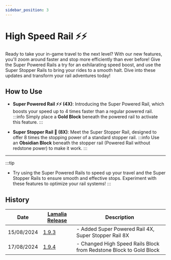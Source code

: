```yaml
---
sidebar_position: 3
---
```

# High Speed Rail ⚡⚡

Ready to take your in-game travel to the next level? With our new features, you'll zoom around faster and stop more efficiently than ever before! Give the Super Powered Rails a try for an exhilarating speed boost, and use the Super Stopper Rails to bring your rides to a smooth halt. Dive into these updates and transform your rail adventures today!

## How to Use

- **Super Powered Rail ⚡⚡ (4X)**: Introducing the Super Powered Rail, which boosts your speed up to 4 times faster than a regular powered rail. 
    :::info
        Simply place a **<gold>Gold Block</gold>** beneath the powered rail to activate this feature.
    :::

- **Super Stopper Rail 🛑 (8X)**: Meet the Super Stopper Rail, designed to offer 8 times the stopping power of a standard stopper rail. 
    :::info
        Use an **Obsidian Block** beneath the stopper rail (Powered Rail without redstone power) to make it work.
    :::

---

:::tip
- Try using the Super Powered Rails to speed up your travel and the Super Stopper Rails to ensure smooth and effective stops. Experiment with these features to optimize your rail systems!
:::

## History

| Date | [Lamalia Release](/patchNotes) | Description |
|-------------|-----------|-------------|
| 15/08/2024 | [1.9.3](/patchNotes#patch-193) | - Added Super Powered Rail 4X, Super Stopper Rail 8X |
| 17/08/2024 | [1.9.4](/patchNotes#patch-194) | - Changed High Speed Rails Block from Redstone Block to Gold Block |
